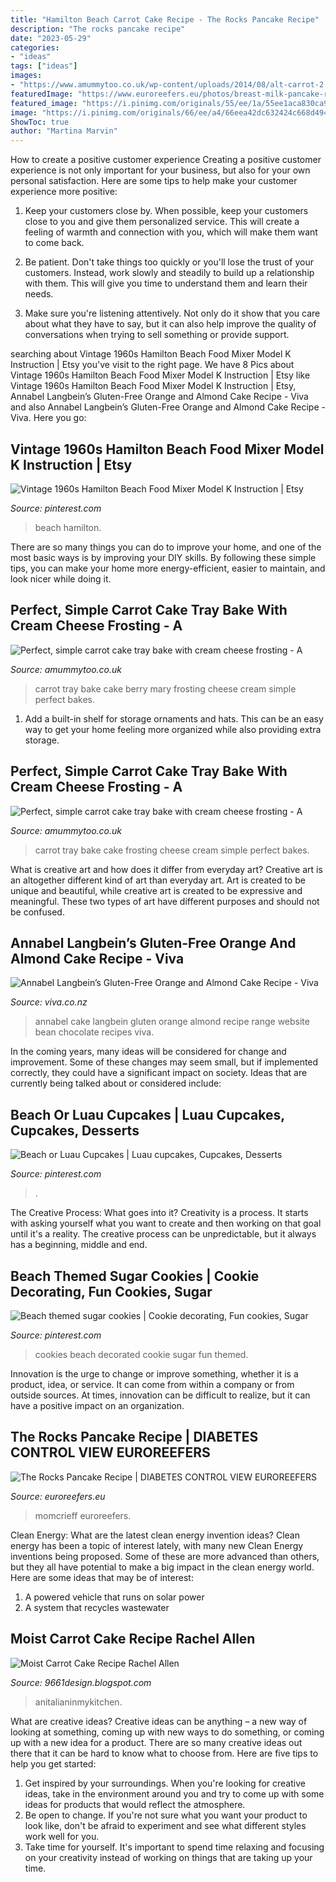 ```yaml
---
title: "Hamilton Beach Carrot Cake Recipe - The Rocks Pancake Recipe"
description: "The rocks pancake recipe"
date: "2023-05-29"
categories:
- "ideas"
tags: ["ideas"]
images:
- "https://www.amummytoo.co.uk/wp-content/uploads/2014/08/alt-carrot-2.png"
featuredImage: "https://www.euroreefers.eu/photos/breast-milk-pancake-recipe-bgq.jpg"
featured_image: "https://i.pinimg.com/originals/55/ee/1a/55ee1aca830ca973c73c6b8f6c3c692a.jpg"
image: "https://i.pinimg.com/originals/66/ee/a4/66eea42dc632424c668d494e5d2dbb93.jpg"
ShowToc: true
author: "Martina Marvin"
---
```



How to create a positive customer experience
Creating a positive customer experience is not only important for your business, but also for your own personal satisfaction. Here are some tips to help make your customer experience more positive:
1. Keep your customers close by. When possible, keep your customers close to you and give them personalized service. This will create a feeling of warmth and connection with you, which will make them want to come back.

2. Be patient. Don't take things too quickly or you'll lose the trust of your customers. Instead, work slowly and steadily to build up a relationship with them. This will give you time to understand them and learn their needs.

3. Make sure you're listening attentively. Not only do it show that you care about what they have to say, but it can also help improve the quality of conversations when trying to sell something or provide support.

	

		
searching about Vintage 1960s Hamilton Beach Food Mixer Model K Instruction | Etsy you've visit to the right page. We have 8 Pics about Vintage 1960s Hamilton Beach Food Mixer Model K Instruction | Etsy like Vintage 1960s Hamilton Beach Food Mixer Model K Instruction | Etsy, Annabel Langbein’s Gluten-Free Orange and Almond Cake Recipe - Viva and also Annabel Langbein’s Gluten-Free Orange and Almond Cake Recipe - Viva. Here you go:
		
    
## Vintage 1960s Hamilton Beach Food Mixer Model K Instruction | Etsy

<img loading=lazy src="https://i.pinimg.com/736x/c8/63/b1/c863b1c1bc589cbb3a663e260cefdf3d--beach-foods-vintage-ephemera.jpg" onerror="this.onerror=null;this.src='https://tse1.mm.bing.net/th?id=OIP.UdhfDOQF_pjd-zsxsNFR9AHaKa&amp;pid=15.1';" alt="Vintage 1960s Hamilton Beach Food Mixer Model K Instruction | Etsy">

_Source: pinterest.com_

>beach hamilton. 

	

There are so many things you can do to improve your home, and one of the most basic ways is by improving your DIY skills. By following these simple tips, you can make your home more energy-efficient, easier to maintain, and look nicer while doing it.

    
## Perfect, Simple Carrot Cake Tray Bake With Cream Cheese Frosting - A

<img loading=lazy src="http://www.amummytoo.co.uk/wp-content/uploads/2014/08/alt-carrot-2.png" onerror="this.onerror=null;this.src='https://tse4.mm.bing.net/th?id=OIP.l3Hh9v43QPrD7kZb_5DWDwHaLH&amp;pid=15.1';" alt="Perfect, simple carrot cake tray bake with cream cheese frosting - A">

_Source: amummytoo.co.uk_

>carrot tray bake cake berry mary frosting cheese cream simple perfect bakes. 

	

1. Add a built-in shelf for storage ornaments and hats. This can be an easy way to get your home feeling more organized while also providing extra storage.

    
## Perfect, Simple Carrot Cake Tray Bake With Cream Cheese Frosting - A

<img loading=lazy src="https://www.amummytoo.co.uk/wp-content/uploads/2014/08/alt-carrot-2.png" onerror="this.onerror=null;this.src='https://tse4.mm.bing.net/th?id=OIP.HlFm2zUXw3akkowUDgr3kQHaLH&amp;pid=15.1';" alt="Perfect, simple carrot cake tray bake with cream cheese frosting - A">

_Source: amummytoo.co.uk_

>carrot tray bake cake frosting cheese cream simple perfect bakes. 

	

What is creative art and how does it differ from everyday art?
Creative art is an altogether different kind of art than everyday art. Art is created to be unique and beautiful, while creative art is created to be expressive and meaningful. These two types of art have different purposes and should not be confused.

    
## Annabel Langbein’s Gluten-Free Orange And Almond Cake Recipe - Viva

<img loading=lazy src="https://mediacdn.grabone.co.nz/asset/VcyTzbyQJx/crop=w-1016,h-702,x-8,y-460/box2=w-1200,h-0,dne-T`" onerror="this.onerror=null;this.src='https://tse3.mm.bing.net/th?id=OIP.BnUV6Usadai5_R4--rGfBAHaFH&amp;pid=15.1';" alt="Annabel Langbein’s Gluten-Free Orange and Almond Cake Recipe - Viva">

_Source: viva.co.nz_

>annabel cake langbein gluten orange almond recipe range website bean chocolate recipes viva. 

	

In the coming years, many ideas will be considered for change and improvement. Some of these changes may seem small, but if implemented correctly, they could have a significant impact on society. Ideas that are currently being talked about or considered include: 

    
## Beach Or Luau Cupcakes | Luau Cupcakes, Cupcakes, Desserts

<img loading=lazy src="https://i.pinimg.com/originals/e3/c3/ea/e3c3eae4e21ee7ca108789aec2ff29ad.jpg" onerror="this.onerror=null;this.src='https://tse4.mm.bing.net/th?id=OIP.IALNUgO3dyjYglUhwLSdIAHaJ4&amp;pid=15.1';" alt="Beach or Luau Cupcakes | Luau cupcakes, Cupcakes, Desserts">

_Source: pinterest.com_

>. 

	

The Creative Process: What goes into it?
Creativity is a process. It starts with asking yourself what you want to create and then working on that goal until it's a reality. The creative process can be unpredictable, but it always has a beginning, middle and end.

    
## Beach Themed Sugar Cookies | Cookie Decorating, Fun Cookies, Sugar

<img loading=lazy src="https://i.pinimg.com/originals/66/ee/a4/66eea42dc632424c668d494e5d2dbb93.jpg" onerror="this.onerror=null;this.src='https://tse2.mm.bing.net/th?id=OIP.-Ix_IwayKui7POjhKwJgvAHaJ4&amp;pid=15.1';" alt="Beach themed sugar cookies | Cookie decorating, Fun cookies, Sugar">

_Source: pinterest.com_

>cookies beach decorated cookie sugar fun themed. 

	

Innovation is the urge to change or improve something, whether it is a product, idea, or service. It can come from within a company or from outside sources. At times, innovation can be difficult to realize, but it can have a positive impact on an organization.

    
## The Rocks Pancake Recipe | DIABETES CONTROL VIEW EUROREEFERS

<img loading=lazy src="https://www.euroreefers.eu/photos/breast-milk-pancake-recipe-bgq.jpg" onerror="this.onerror=null;this.src='https://tse3.mm.bing.net/th?id=OIP.0A-YUzAcxDENBhI0n8bgOgAAAA&amp;pid=15.1';" alt="The Rocks Pancake Recipe | DIABETES CONTROL VIEW EUROREEFERS">

_Source: euroreefers.eu_

>momcrieff euroreefers. 

	

Clean Energy: What are the latest clean energy invention ideas?
Clean energy has been a topic of interest lately, with many new Clean Energy inventions being proposed. Some of these are more advanced than others, but they all have potential to make a big impact in the clean energy world. Here are some ideas that may be of interest: 
1. A powered vehicle that runs on solar power 
2. A system that recycles wastewater 

    
## Moist Carrot Cake Recipe Rachel Allen

<img loading=lazy src="https://i.pinimg.com/originals/55/ee/1a/55ee1aca830ca973c73c6b8f6c3c692a.jpg" onerror="this.onerror=null;this.src='https://tse2.mm.bing.net/th?id=OIP.2jJSC9wXKrLoLEw2hw6cRwHaLG&amp;pid=15.1';" alt="Moist Carrot Cake Recipe Rachel Allen">

_Source: 9661design.blogspot.com_

>anitalianinmykitchen. 

	

What are creative ideas?
Creative ideas can be anything – a new way of looking at something, coming up with new ways to do something, or coming up with a new idea for a product. There are so many creative ideas out there that it can be hard to know what to choose from. Here are five tips to help you get started: 
1) Get inspired by your surroundings. When you're looking for creative ideas, take in the environment around you and try to come up with some ideas for products that would reflect the atmosphere. 
2) Be open to change. If you're not sure what you want your product to look like, don't be afraid to experiment and see what different styles work well for you. 
3) Take time for yourself. It's important to spend time relaxing and focusing on your creativity instead of working on things that are taking up your time.

